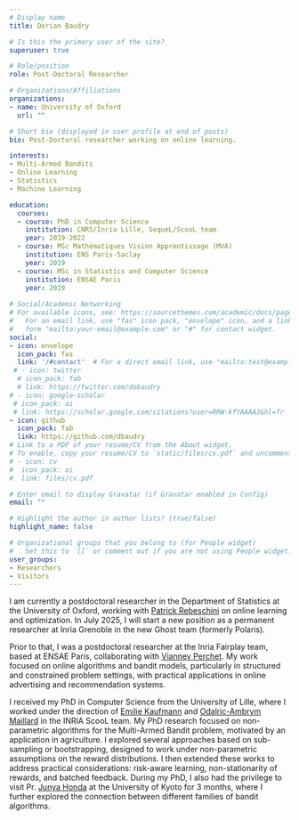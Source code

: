 ```yaml
---
# Display name
title: Dorian Baudry

# Is this the primary user of the site?
superuser: true

# Role/position
role: Post-Doctoral Researcher

# Organizations/Affiliations
organizations:
- name: University of Oxford
  url: ""

# Short bio (displayed in user profile at end of posts)
bio: Post-Doctoral researcher working on online learning.

interests:
- Multi-Armed Bandits
- Online Learning
- Statistics
- Machine Learning

education:
  courses:
  - course: PhD in Computer Science
    institution: CNRS/Inria Lille, SequeL/ScooL team
    year: 2019-2022
  - course: MSc Mathématiques Vision Apprentissage (MVA)
    institution: ENS Paris-Saclay
    year: 2019
  - course: MSc in Statistics and Computer Science
    institution: ENSAE Paris
    year: 2019
  
# Social/Academic Networking
# For available icons, see: https://sourcethemes.com/academic/docs/page-builder/#icons
#   For an email link, use "fas" icon pack, "envelope" icon, and a link in the
#   form "mailto:your-email@example.com" or "#" for contact widget.
social:
- icon: envelope
  icon_pack: fas
  link: '/#contact'  # For a direct email link, use "mailto:test@example.org".
 # - icon: twitter
  # icon_pack: fab
  # link: https://twitter.com/dobaudry
# - icon: google-scholar
 # icon_pack: ai
 # link: https://scholar.google.com/citations?user=RRW-kfYAAAAJ&hl=fr
- icon: github
  icon_pack: fab
  link: https://github.com/dbaudry
# Link to a PDF of your resume/CV from the About widget.
# To enable, copy your resume/CV to `static/files/cv.pdf` and uncomment the lines below.
# - icon: cv
#  icon_pack: ai
#  link: files/cv.pdf

# Enter email to display Gravatar (if Gravatar enabled in Config)
email: ""

# Highlight the author in author lists? (true/false)
highlight_name: false

# Organizational groups that you belong to (for People widget)
#   Set this to `[]` or comment out if you are not using People widget.
user_groups:
- Researchers
- Visitors
---
```

I am currently a postdoctoral researcher in the Department of Statistics at the University of Oxford, working with [Patrick Rebeschini](https://www.stats.ox.ac.uk/~rebeschi/) on online learning and optimization. In July 2025, I will start a new position as a permanent researcher at Inria Grenoble in the new Ghost team (formerly Polaris). 

Prior to that, I was a postdoctoral researcher at the Inria Fairplay team, based at ENSAE Paris, collaborating with [Vianney Perchet](https://vianney.ai/). My work focused on online algorithms and bandit models, particularly in structured and constrained problem settings, with practical applications in online advertising and recommendation systems.

I received my PhD in Computer Science from the University of Lille, where I worked under the direction of [Emilie Kaufmann](http://chercheurs.lille.inria.fr/ekaufman/) and [Odalric-Ambrym Maillard](http://odalricambrymmaillard.neowordpress.fr/) in the INRIA ScooL team. My PhD research focused on non-parametric algorithms for the Multi-Armed Bandit problem, motivated by an application in agriculture. I explored several approaches based on sub-sampling or bootstrapping, designed to work under non-parametric assumptions on the reward distributions. I then extended these works to address practical considerations: risk-aware learning, non-stationarity of rewards, and batched feedback. During my PhD, I also had the privilege to visit Pr. [Junya Honda](http://stat.sys.i.kyoto-u.ac.jp/honda/index_e.html) at the University of Kyoto for 3 months, where I further explored the connection between different families of bandit algorithms.
